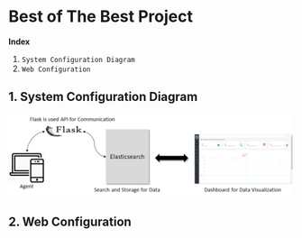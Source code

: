 # Best of The Best Project

**Index**

1. `System Configuration Diagram`
2. `Web Configuration`



## 1. System Configuration Diagram

![1544894003687](README.assets/1544894003687.png)



## 2. Web Configuration



